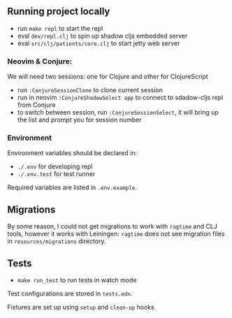 ## Running project locally

- run `make repl` to start the repl 
- eval `dev/repl.clj` to spin up shadow cljs embedded server
- eval `src/clj/patients/core.clj` to start jetty web server

### Neovim & Conjure:

We will need two sessions: one for Clojure and other for ClojureScript
- run `:ConjureSessionClone` to clone current session
- run in neovim `:ConjureShadowSelect app` to connect to sdadow-cljs repl from Conjure
- to switch between session, run `:ConjureSessionSelect`, it will bring up the list and prompt you for session number

### Environment

Environment variables should be declared in:
 - `./.env` for developing repl
 - `./.env.test` for test runner

Required variables are listed in `.env.example`.

## Migrations

By some reason, I could not get migrations to work with `ragtime` and CLJ tools, however it works with Leiningen: `ragtime` does not see migration files in `resources/migrations` directory.

## Tests

- `make run_test` to run tests in watch mode

Test configurations are stored in `tests.edn`.

Fixtures are set up using `setup` and `clean-up` hooks 

